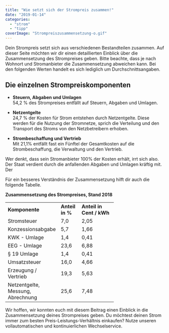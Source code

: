 ```yaml
---
title: "Wie setzt sich der Strompreis zusammen!"
date: "2019-01-14"
categories: 
  - "strom"
  - "tipp"
coverImage: "Strompreiszusammensetzung-o.gif"
---
```



Dein Strompreis setzt sich aus verschiedenen Bestandteilen zusammen. Auf dieser Seite möchten wir dir einen detaillierten Einblick über die Zusammensetzung des Strompreises geben. Bitte beachte, dass je nach Wohnort und Stromanbieter die Zusammensetzung abweichen kann. Bei den folgenden Werten handelt es sich lediglich um Durchschnittsangaben.

## Die einzelnen Strompreiskomponenten

- **Steuern, Abgaben und Umlagen** <br>54,2 % des Strompreises entfällt auf Steuern, Abgaben und Umlagen.

- **Netzentgelte** <br>24,7 % der Kosten für Strom entstehen durch Netzentgelte. Diese werden für die Nutzung der Stromnetze, sprich die Verteilung und den Transport des Stroms von den Netzbetreibern erhoben.

- **Strombeschaffung und Vertrieb** <br>Mit 21,1% entfällt fast ein Fünftel der Gesamtkosten auf die Strombeschaffung, die Verwaltung und den Vertrieb.

Wer denkt, dass sein Stromanbieter 100% der Kosten erhält, irrt sich also. Der Staat verdient durch die anfallenden Abgaben und Umlagen kräftig mit. Der

Für ein besseres Verständnis der Zusammensetzung hilft dir auch die folgende Tabelle.


**Zusammensetzung des Strompreises, Stand 2018**

<table><tbody><tr><td style="width: 144px;"><b>Komponente</b></td><td style="width: 50px;"><b>Anteil in %</b></td><td style="width: 94px;"><b>Anteil in Cent / kWh</b></td></tr><tr><td style="width: 144px;"><span style="font-weight: 400;">Stromsteuer</span></td><td style="width: 50px;"><span style="font-weight: 400;">7,0</span></td><td style="width: 94px;"><span style="font-weight: 400;">2,05</span></td></tr><tr><td style="width: 144px;"><span style="font-weight: 400;">Konzessionsabgabe</span></td><td style="width: 50px;"><span style="font-weight: 400;">5,7</span></td><td style="width: 94px;"><span style="font-weight: 400;">1,66</span></td></tr><tr><td style="width: 144px;"><span style="font-weight: 400;">KWK - Umlage</span></td><td style="width: 50px;"><span style="font-weight: 400;">1,4</span></td><td style="width: 94px;"><span style="font-weight: 400;">0,41</span></td></tr><tr><td style="width: 144px;"><span style="font-weight: 400;">EEG - Umlage</span></td><td style="width: 50px;"><span style="font-weight: 400;">23,6</span></td><td style="width: 94px;"><span style="font-weight: 400;">6,88</span></td></tr><tr><td style="width: 144px;"><span style="font-weight: 400;">§ 19 Umlage</span></td><td style="width: 50px;"><span style="font-weight: 400;">1,4</span></td><td style="width: 94px;"><span style="font-weight: 400;">0,41</span></td></tr><tr><td style="width: 144px;"><span style="font-weight: 400;">Umsatzsteuer</span></td><td style="width: 50px;"><span style="font-weight: 400;">16,0</span></td><td style="width: 94px;"><span style="font-weight: 400;">4,66</span></td></tr><tr><td style="width: 144px;"><span style="font-weight: 400;">Erzeugung / Vertrieb</span></td><td style="width: 50px;"><span style="font-weight: 400;">19,3</span></td><td style="width: 94px;"><span style="font-weight: 400;">5,63</span></td></tr><tr><td style="width: 144px;"><span style="font-weight: 400;">Netzentgelte, Messung, Abrechnung</span></td><td style="width: 50px;"><span style="font-weight: 400;">25,6</span></td><td style="width: 94px;"><span style="font-weight: 400;">7,48</span></td></tr></tbody></table>


Wir hoffen, wir konnten euch mit diesem Beitrag einen Einblick in die Zusammensetzung deines Strompreises geben. Du möchtest deinen Strom immer zum besten Preis-Leistungs-Verhältnis einkaufen? Nutze unseren  vollautomatischen und kontinuierlichen Wechselservice. 

